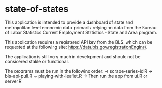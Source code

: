 # state-of-states

This application is intended to provide a dashboard of state and metropolitan level economic data, primarily relying on data from the Bureau of Labor Statistics Current Employment Statistics - State and Area program. 

This application requires a registered API key from the BLS, which can be requested at the following site: https://data.bls.gov/registrationEngine/.

The application is still very much in development and should not be considered stable or functional. 

The programs must be run in the following order: 
-> scrape-series-id.R
-> bls-api-pull.R
-> playing-with-leaflet.R
-> Then run the app from ui.R or server.R
